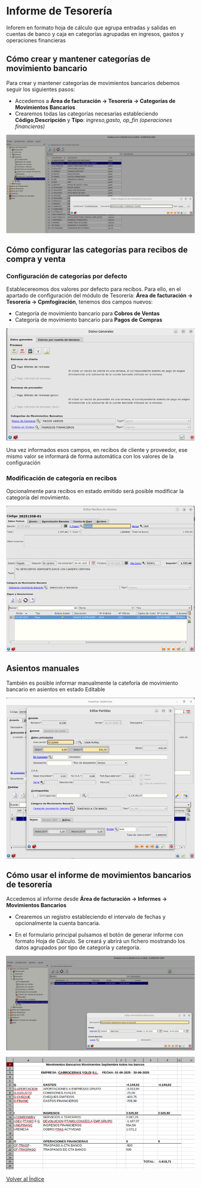 # Informe de Tesorería

Inforem en formato hoja de cálculo que agrupa entradas y salidas en cuentas de banco y caja en categorías agrupadas en ingresos, gastos y operaciones financieras

## Cómo crear y mantener categorías de movimiento bancario

Para crear y mantener categorías de movimientos bancarios debemos seguir los siguientes pasos:

- Accedemos a **Área de facturación -> Tesorería -> Categorías de Movimientos Bancarios**
- Crearemos todas las categorías necesarias estableciendo **Código**,**Descripción** y **Tipo**: _ingreso,gasto, op_fin (operaciones financieras)_

![Categorias](./img/categorias.png)


## Cómo configurar las categorías para recibos de compra y venta

### Configuración de categorías por defecto

Establecereomos dos valores por defecto para recibos. Para ello, en el apartado de configuración del módulo de Tesorería: **Área de facturación -> Tesorería -> Cpmfogiración**, tenemos dos campos nuevos:

- Categoría de movimiento bancario para **Cobros de Ventas**
- Categoría de movimiento bancario para **Pagos de Compras**

![Configuración](./img/configuracion.png)

Una vez informados esos campos, en recibos de cliente y proveedor, ese mismo valor se informará de forma automática con los valores de la configuración

### Modificación de categoría en recibos

Opcionalmente para recibos en estado emitido será posible modificar la categoría del movimiento.

![Recibos de cliente](./img/reciboscli.png)


## Asientos manuales

También es posible informar manualmente la cateforía de movimiento bancario en asientos en estado Editable

![Asientos manuales](./img/asientos.png)


## Cómo usar el informe de movimientos bancarios de tesorería

Accedemos al informe desde **Área de facturación -> Informes -> Movimientos Bancarios**

- Crearemos un registro estableciendo el intervalo de fechas y opcionalmente la cuenta bancaria.

- En el formulario principal pulsamos el botón de generar informe con formato Hoja de Cálculo. Se creará y abrirá un fichero mostrando los datos agrupados por tipo de categoría y categoría.


![Filtros](./img/criteriosinforme.png)

![Infomre](./img/informe.png)


[Volver al Índice](../index.md)
